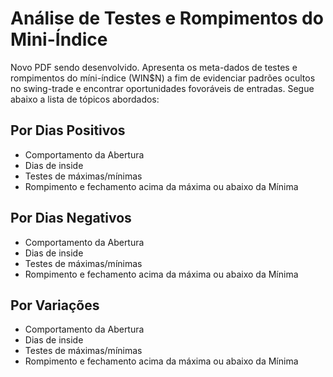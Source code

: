 # Análise de Testes e Rompimentos do Mini-Índice
Novo PDF sendo desenvolvido. Apresenta os meta-dados de testes e rompimentos do míni-índice (WIN$N) a fim de evidenciar padrões ocultos no swing-trade e encontrar oportunidades fovoráveis de entradas. Segue abaixo a lista de tópicos abordados: 


## Por Dias Positivos
- Comportamento da Abertura
- Dias de inside
- Testes de máximas/mínimas
- Rompimento e fechamento acima da máxima ou abaixo da Mínima

## Por Dias Negativos
- Comportamento da Abertura
- Dias de inside
- Testes de máximas/mínimas
- Rompimento e fechamento acima da máxima ou abaixo da Mínima

## Por Variações
- Comportamento da Abertura
- Dias de inside
- Testes de máximas/mínimas
- Rompimento e fechamento acima da máxima ou abaixo da Mínima
